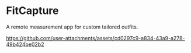# FitCapture

A remote measurement app for custom tailored outfits.


https://github.com/user-attachments/assets/cd0297c9-a834-43a9-a278-49b424be02b2

